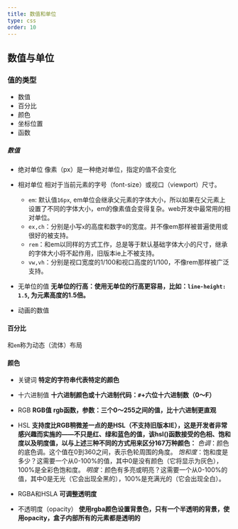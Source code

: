 ```yaml
---
title: 数值和单位
type: css
order: 10
---
```


## 数值与单位

### 值的类型
- 数值
- 百分比
- 颜色
- 坐标位置
- 函数

##### 数值
- 绝对单位
    像素（px）是一种绝对单位，指定的值不会变化
- 相对单位
    相对于当前元素的字号（font-size）或视口（viewport）尺寸。
    - `em`: 默认值`16px`, em单位会继承父元素的字体大小，所以如果在父元素上设置了不同的字体大小，em的像素值会变得复杂。web开发中最常用的相对单位。
    - `ex,ch`：分别是小写`x`的高度和数字`0`的宽度。并不像em那样被普遍使用或很好的被支持。
    - `rem`：和em以同样的方式工作，总是等于默认基础字体大小的尺寸，继承的字体大小将不起作用，旧版本ie上不被支持。
    - `vw,vh`：分别是视口宽度的1/100和视口高度的1/100，不像rem那样被广泛支持。

- 无单位的值
**无单位的行高：使用无单位的行高更容易，比如：`line-height: 1.5`, 为元素高度的1.5倍。**
- 动画的数值

#### 百分比

和`em`称为动态（流体）布局

#### 颜色

- 关键词
**特定的字符串代表特定的颜色**

- 十六进制值
**十六进制颜色或十六进制代码：`#`+六位十六进制数（0～F）**

- RGB
**RGB值**
**rgb函数，参数：三个0～255之间的值，比十六进制更直观**

- HSL
**支持度比RGB稍微差一点的是HSL（不支持旧版本IE），这是开发者非常感兴趣而实施的——不只是红、绿和蓝色的值，该hsl()函数接受的色相、饱和度以及明度值，以与上述三种不同的方式用来区分167万种颜色：**
*色调*：颜色的底色调。这个值在0到360之间，表示色轮周围的角度。
*饱和度*：饱和度是多少？这需要一个从0-100%的值，其中0是没有颜色（它将显示为灰色），100%是全彩色饱和度。
*明度*：颜色有多亮或明亮？这需要一个从0-100%的值，其中0是无光（它会出现全黑的），100%是充满光的（它会出现全白）。

- RGBA和HSLA
**可调整透明度**

- 不透明度（opacity）
**使用rgba颜色设置背景色，只有一个半透明的背景，使用opacity，盒子内部所有的元素都是透明的**

